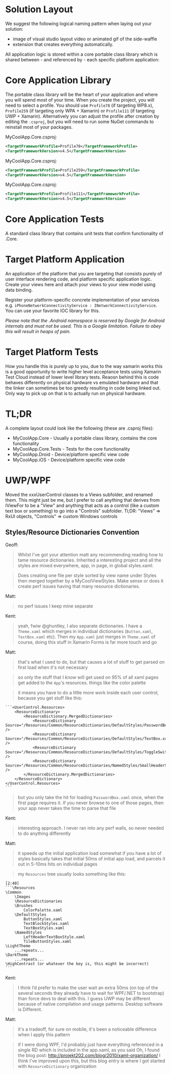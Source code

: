 # Solution Layout

We suggest the following logical naming pattern when laying out your solution:


* image of visual studio layout video or animated gif of the side-waffle
* extension that creates everything automatically.

All application logic is stored within a core portable class library which is shared between - and referenced by - each specific platform application:

# Core Application Library

The portable class library will be the heart of your application and where you will spend most of your time. When you create the project, you will need to select a profile. You should use `Profile78` (if targeting WP8.x), `Profile259` (if targeting only WPA + Xamarin) or `Profile111` (if targeting UWP + Xamarin). Alternatively you can adjust the profile after creation by editing the `.csproj`, but you will need to run some NuGet commands to reinstall most of your packages.

MyCoolApp.Core.csproj:

```xml
<TargetFrameworkProfile>Profile78</TargetFrameworkProfile>
<TargetFrameworkVersion>v4.5</TargetFrameworkVersion>
```

MyCoolApp.Core.csproj:

```xml
<TargetFrameworkProfile>Profile259</TargetFrameworkProfile>
<TargetFrameworkVersion>v4.5</TargetFrameworkVersion>
```

MyCoolApp.Core.csproj:

```xml
<TargetFrameworkProfile>Profile111</TargetFrameworkProfile>
<TargetFrameworkVersion>v4.5</TargetFrameworkVersion>
```

# Core Application Tests

A standard class library that contains unit tests that confirm functionality
of .Core.

# Target Platform Application

An application of the platform that you are targeting that consists purely of user interface rendering code, and platform specific application logic. Create your views here and attach your views to your view model using data binding.

Register your platform-specific concrete implementation of your services e.g. `iPhoneNetworkConnectivityService : INetworkConnectivityService`. You can use your favorite IOC library for this.

*Please note that the .Android namespace is reserved by Google for Android internals and must not be used. This is a Google limitation. Failure to obey this will result in heaps of pain.*

# Target Platform Tests

How you handle this is purely up to you, due to the way xamarin works this is a good opportunity to write higher level acceptance tests using Xamarin Test Cloud instead of lower level library tests. Reaosn behind this is code behaves differently on physical hardware vs emulated hardware and that the linker can sometimes be too greedy resulting in code being linked out. Only way to pick up on that is to actually run on physical hardware.

# TL;DR

A complete layout could look like the following (these are .csproj files):
- MyCoolApp.Core - Usually a portable class library, contains the core functionality
- MyCoolApp.Core.Tests - Tests for the core functionality
- MyCoolApp.Droid - Device/platform specific view code
- MyCoolApp.iOS - Device/platform specific view code

# UWP/WPF

Moved the xxxUserControl classes to a Views subfolder, and renamed them. This might just be me, but I prefer to call anything that derives from IViewFor to be a "View" and anything that acts as a control (like a custom text box or something) to go into a "Controls" subfolder. Tl;DR: "Views" => RxUI objects, "Controls" => custom Windows controls

## Styles/Resource Dictionaries Convention

Geoff:

>  Whilst I've got your attention matt any recommending reading how to tame resource dictionaries. Inherited a interesting project and all the styles are mixed everywhere, app, in page, in global styles.xaml.

> Does creating one file per style sorted by view name under Styles then merged together by a MyCoolViewStyles. Make sense or does it create perf issues having that many resource dictionaries.

Matt:

> no perf issues I keep mine separate

Kent:
 
> yeah, fwiw @ghuntley, I also separate dictionaries. I have a `Theme.xaml` which merges in individual dictionaries (`Button.xaml`, `TextBox.xaml` etc). Then my `App.xaml` just merges in `Theme.xaml` of course, doing this stuff in Xamarin Forms is far more touch and go


Matt:

> that's what I used to do, but that causes a lot of stuff to get parsed on first load when it's not necessary

> so only the stuff that I ​_know_​ will get used on 95% of all xaml pages get added to the `App`'s resources. things like the color palette

> it means you have to do a little more work inside each user control, because you get stuff like this:

    ```<UserControl.Resources>
        <ResourceDictionary>
            <ResourceDictionary.MergedDictionaries>
                <ResourceDictionary Source="/Resources/Common/ResourceDictionaries/DefaultStyles/PasswordBox.xaml" />
                <ResourceDictionary Source="/Resources/Common/ResourceDictionaries/DefaultStyles/TextBox.xaml" />
                <ResourceDictionary Source="/Resources/Common/ResourceDictionaries/DefaultStyles/ToggleSwitch.xaml" />
                <ResourceDictionary Source="/Resources/Common/ResourceDictionaries/NamedStyles/SmallHeaderStyles.xaml" />
            </ResourceDictionary.MergedDictionaries>
        </ResourceDictionary>
    </UserControl.Resources>
    ```

> but you only take the hit for loading `PasswordBox.xaml` once, when the first page requires it. If you never browse to one of those pages, then your app never takes the time to parse that file

Kent:

> interesting approach. I never ran into any perf walls, so never needed to do anything differently

Matt: 

> it speeds up the initial application load somewhat if you have a lot of styles
    basically takes that initial 50ms of initial app load, and parcels it out in 5-10ms hits on individual pages

> my `Resources` tree usually looks something like this:

    ​[2:40] 
    ```\Resources
    \Common
        \Images
        \ResourceDictionaries
        \Brushes
            ColorPalette.xaml
        \DefaultStyles
            ButtonStyles.xaml
            TextBlockStyles.xaml
            TextBoxStyles.xaml
        \NamedStyles
            LeftHeaderTextBoxStyle.xaml
            TileButtonStyles.xaml
    \LightTheme
        ...repeats...
    \DarkTheme
        ...repeats...
    \HighContrast (or whatever the key is, this might be incorrect)
    ```

Kent:
 
 > I think I’d prefer to make the user wait an extra 50ms (on top of the several seconds they already have to wait for WPF/.NET to bootstrap) than force devs to deal with this. I guess UWP may be different because of native compilation and usage patterns. Desktop software is Different.

Matt:

> it's a tradeoff, for sure on mobile, it's been a noticeable difference when I apply this pattern

> if I were doing WPF, I'd probably just have everything referenced in a single RD which is included in the app.xaml, as you said
> Oh, I found the blog post: http://projekt202.com/blog/2010/xaml-organization/
> I think I've improved upon this, but this blog entry is where I got started with `ResourceDictionary` organization

